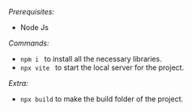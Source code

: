 *Prerequisites:*
 - Node Js

*Commands:*
 - ```npm i ``` to install all the necessary libraries.
 - ```npx vite ``` to start the local server for the project.

*Extra:*
 - ```npx build``` to make the build folder of the project.
